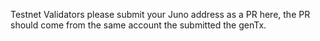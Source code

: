 Testnet Validators please submit your Juno address as a PR here, the PR should come from the same account the submitted the genTx.
